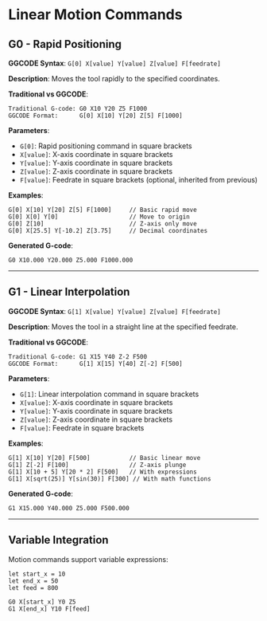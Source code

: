 # Linear Motion Commands

## G0 - Rapid Positioning
**GGCODE Syntax**: `G[0] X[value] Y[value] Z[value] F[feedrate]`

**Description**: Moves the tool rapidly to the specified coordinates.

**Traditional vs GGCODE**:
```
Traditional G-code: G0 X10 Y20 Z5 F1000
GGCODE Format:      G[0] X[10] Y[20] Z[5] F[1000]
```

**Parameters**:
- `G[0]`: Rapid positioning command in square brackets
- `X[value]`: X-axis coordinate in square brackets
- `Y[value]`: Y-axis coordinate in square brackets  
- `Z[value]`: Z-axis coordinate in square brackets
- `F[value]`: Feedrate in square brackets (optional, inherited from previous)

**Examples**:
```ggcode
G[0] X[10] Y[20] Z[5] F[1000]     // Basic rapid move
G[0] X[0] Y[0]                    // Move to origin
G[0] Z[10]                        // Z-axis only move
G[0] X[25.5] Y[-10.2] Z[3.75]     // Decimal coordinates
```

**Generated G-code**:
```gcode
G0 X10.000 Y20.000 Z5.000 F1000.000
```

---

## G1 - Linear Interpolation
**GGCODE Syntax**: `G[1] X[value] Y[value] Z[value] F[feedrate]`

**Description**: Moves the tool in a straight line at the specified feedrate.

**Traditional vs GGCODE**:
```
Traditional G-code: G1 X15 Y40 Z-2 F500
GGCODE Format:      G[1] X[15] Y[40] Z[-2] F[500]
```

**Parameters**:
- `G[1]`: Linear interpolation command in square brackets
- `X[value]`: X-axis coordinate in square brackets
- `Y[value]`: Y-axis coordinate in square brackets
- `Z[value]`: Z-axis coordinate in square brackets  
- `F[value]`: Feedrate in square brackets

**Examples**:
```ggcode
G[1] X[10] Y[20] F[500]           // Basic linear move
G[1] Z[-2] F[100]                 // Z-axis plunge
G[1] X[10 + 5] Y[20 * 2] F[500]   // With expressions
G[1] X[sqrt(25)] Y[sin(30)] F[300] // With math functions
```

**Generated G-code**:
```gcode
G1 X15.000 Y40.000 Z5.000 F500.000
```

---

## Variable Integration
Motion commands support variable expressions:

```ggcode
let start_x = 10
let end_x = 50
let feed = 800

G0 X[start_x] Y0 Z5
G1 X[end_x] Y10 F[feed]
```
